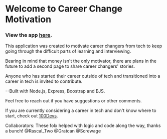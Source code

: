 # Welcome to Career Change Motivation

### View the app [here](http://career-motivation.herokuapp.com/).

This application was created to motivate career changers from tech to keep going through the difficult parts of learning and interviewing. 

Bearing in mind that money isn't the only motivator, there are plans in the future to add a second page to share career changers' stories.

Anyone who has started their career outside of tech and transitioned into a career in tech is invited to contribute.

--Built with Node.js, Express, Boostrap and EJS.

Feel free to reach out if you have suggestions or other comments.

If you are currently considering a career in tech and don't know where to start, check out [100Devs](https://leonnoel.com/100devs/).


Collaborators: These folx helped with logic and code along the way, thanks a bunch! @Rascal_Two @Gratcan @Screwage 
